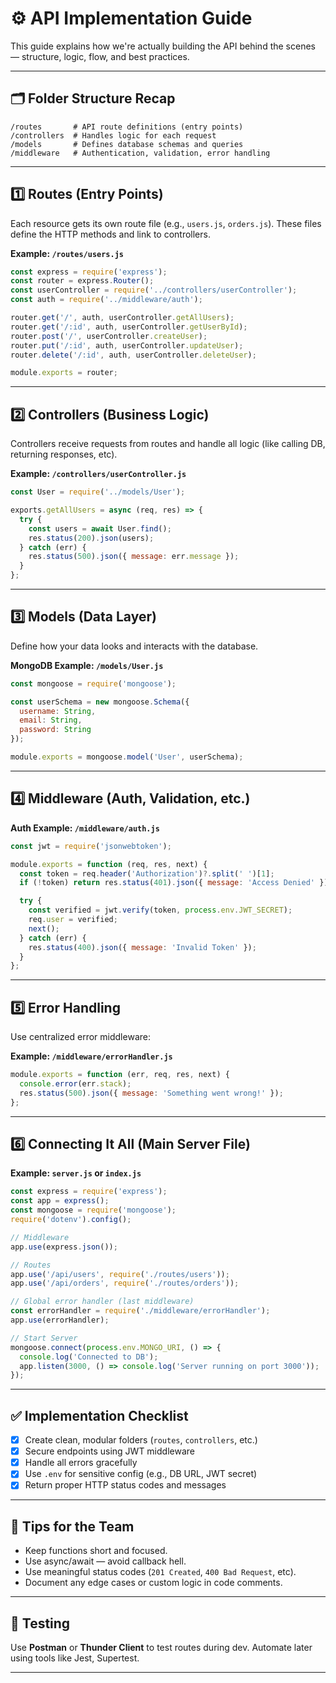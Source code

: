 # ⚙️ API Implementation Guide

This guide explains how we're actually building the API behind the scenes — structure, logic, flow, and best practices.

---

## 🗂 Folder Structure Recap

```
/routes       # API route definitions (entry points)
/controllers  # Handles logic for each request
/models       # Defines database schemas and queries
/middleware   # Authentication, validation, error handling
```

---

## 1️⃣ Routes (Entry Points)

Each resource gets its own route file (e.g., `users.js`, `orders.js`). These files define the HTTP methods and link to controllers.

**Example: `/routes/users.js`**
```js
const express = require('express');
const router = express.Router();
const userController = require('../controllers/userController');
const auth = require('../middleware/auth');

router.get('/', auth, userController.getAllUsers);
router.get('/:id', auth, userController.getUserById);
router.post('/', userController.createUser);
router.put('/:id', auth, userController.updateUser);
router.delete('/:id', auth, userController.deleteUser);

module.exports = router;
```

---

## 2️⃣ Controllers (Business Logic)

Controllers receive requests from routes and handle all logic (like calling DB, returning responses, etc).

**Example: `/controllers/userController.js`**
```js
const User = require('../models/User');

exports.getAllUsers = async (req, res) => {
  try {
    const users = await User.find();
    res.status(200).json(users);
  } catch (err) {
    res.status(500).json({ message: err.message });
  }
};
```

---

## 3️⃣ Models (Data Layer)

Define how your data looks and interacts with the database.

**MongoDB Example: `/models/User.js`**
```js
const mongoose = require('mongoose');

const userSchema = new mongoose.Schema({
  username: String,
  email: String,
  password: String
});

module.exports = mongoose.model('User', userSchema);
```

---

## 4️⃣ Middleware (Auth, Validation, etc.) 

**Auth Example: `/middleware/auth.js`**
```js
const jwt = require('jsonwebtoken');

module.exports = function (req, res, next) {
  const token = req.header('Authorization')?.split(' ')[1];
  if (!token) return res.status(401).json({ message: 'Access Denied' });

  try {
    const verified = jwt.verify(token, process.env.JWT_SECRET);
    req.user = verified;
    next();
  } catch (err) {
    res.status(400).json({ message: 'Invalid Token' });
  }
};
```

---

## 5️⃣ Error Handling

Use centralized error middleware:

**Example: `/middleware/errorHandler.js`**
```js
module.exports = function (err, req, res, next) {
  console.error(err.stack);
  res.status(500).json({ message: 'Something went wrong!' });
};
```

---

## 6️⃣ Connecting It All (Main Server File)

**Example: `server.js` or `index.js`**
```js
const express = require('express');
const app = express();
const mongoose = require('mongoose');
require('dotenv').config();

// Middleware
app.use(express.json());

// Routes
app.use('/api/users', require('./routes/users'));
app.use('/api/orders', require('./routes/orders'));

// Global error handler (last middleware)
const errorHandler = require('./middleware/errorHandler');
app.use(errorHandler);

// Start Server
mongoose.connect(process.env.MONGO_URI, () => {
  console.log('Connected to DB');
  app.listen(3000, () => console.log('Server running on port 3000'));
});
```

---

## ✅ Implementation Checklist

- [x] Create clean, modular folders (`routes`, `controllers`, etc.)
- [x] Secure endpoints using JWT middleware
- [x] Handle all errors gracefully
- [x] Use `.env` for sensitive config (e.g., DB URL, JWT secret)
- [x] Return proper HTTP status codes and messages

---

## 🚀 Tips for the Team

- Keep functions short and focused.
- Use async/await — avoid callback hell.
- Use meaningful status codes (`201 Created`, `400 Bad Request`, etc).
- Document any edge cases or custom logic in code comments.

---

## 🧪 Testing

Use **Postman** or **Thunder Client** to test routes during dev. Automate later using tools like Jest, Supertest.

---
